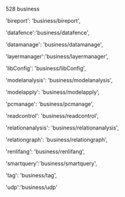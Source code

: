 528 business

'bireport': 'business/bireport',

'datafence':'business/datafence',

'datamanage': 'business/datamanage',

'layermanager':'business/layermanager',

'libConfig': 'business/libConfig',

'modelanalysis': 'business/modelanalysis',

'modelapply': 'business/modelapply',

'pcmanage': 'business/pcmanage',

'readcontrol': 'business/readcontrol',

'relationanalysis': 'business/relationanalysis',

'relationgraph': 'business/relationgraph',

'renlifang': 'business/renlifang',

'smartquery':'business/smartquery',

'tag': 'business/tag',

'udp':'business/udp'
